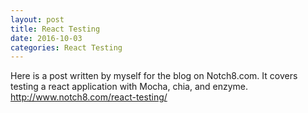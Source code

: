```yaml
---
layout: post
title: React Testing
date: 2016-10-03 
categories: React Testing
---
```


Here is a post written by myself for the blog on Notch8.com. It covers testing a react application with Mocha, chia, and enzyme. <http://www.notch8.com/react-testing/>
